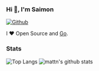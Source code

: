 ### Hi 👋, I'm Saimon

[![Github](https://img.shields.io/github/followers/sshaplygin?label=Follow&style=social)](https://github.com/sshaplygin)

I ❤ Open Source and [Go](https://golang.org).

### Stats

<!-- <a href="https://github.com/sshaplygin">
  <img height="180em" src="https://github-readme-stats-eight-theta.vercel.app/api/top-langs/?username=sshaplygin&layout=compact&theme=vue-dark" />
  <img height="180em" src="https://github-readme-stats-eight-theta.vercel.app/api?username=sshaplygin&show_icons=true&theme=vue-dark&include_all_commits=true&count_private=true" />  
</a>
 -->
 
![Top Langs](https://github-readme-stats.vercel.app/api/top-langs/?username=sshaplygin&hide=html)
![mattn's github stats](https://github-readme-stats.vercel.app/api?username=sshaplygin&show_icons=true&count_private=true&line_height=40)
